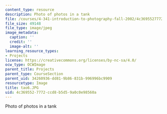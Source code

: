 ```yaml
---
content_type: resource
description: Photo of photos in a tank
file: /courses/4-341-introduction-to-photography-fall-2002/4c3695527772ccd8b5d59a0c0e98560a_tao6.JPG
file_size: 49148
file_type: image/jpeg
image_metadata:
  caption: ''
  credit: ''
  image-alt: ''
learning_resource_types:
- Projects
license: https://creativecommons.org/licenses/by-nc-sa/4.0/
ocw_type: OCWImage
parent_title: Projects
parent_type: CourseSection
parent_uid: 34260936-dd81-9b86-831b-996996bc9909
resourcetype: Image
title: tao6.JPG
uid: 4c369552-7772-ccd8-b5d5-9a0c0e98560a
---
```

Photo of photos in a tank